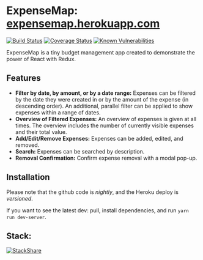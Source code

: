 # ExpenseMap: [expensemap.herokuapp.com](https://expensemap.herokuapp.com)

[![Build Status](https://travis-ci.org/antonzabirko/expensemap.svg?branch=master)](https://travis-ci.org/antonzabirko/expensemap)
[![Coverage Status](https://coveralls.io/repos/github/antonzabirko/expensemap/badge.svg?branch=master)](https://coveralls.io/github/antonzabirko/expensemap?branch=master)
[![Known Vulnerabilities](https://snyk.io/test/github/antonzabirko/expensemap/badge.svg)](https://snyk.io/test/github/antonzabirko/expensemap)
 
ExpenseMap is a tiny budget management app created to demonstrate the power of React with Redux.

## Features

* **Filter by date, by amount, or by a date range:** Expenses can be filtered by the date they were created in or by the amount of the expense (in descending order). An additional, parallel filter can be applied to show expenses within a range of dates.
* **Overview of Filtered Expenses:** An overview of expenses is given at all times. The overview includes the number of currently visible expenses and their total value.
* **Add/Edit/Remove Expenses:** Expenses can be added, edited, and removed.
* **Search:** Expenses can be searched by description.
* **Removal Confirmation:** Confirm expense removal with a modal pop-up.

## Installation
 
Please note that the github code is *nightly*, and the Heroku deploy is *versioned*.

If you want to see the latest dev: pull, install dependencies, and run `yarn run dev-server`.

## Stack:

[![StackShare](https://img.shields.io/badge/tech-stack-0690fa.svg?style=flat)](https://stackshare.io/antonzabirko/big-owl)

